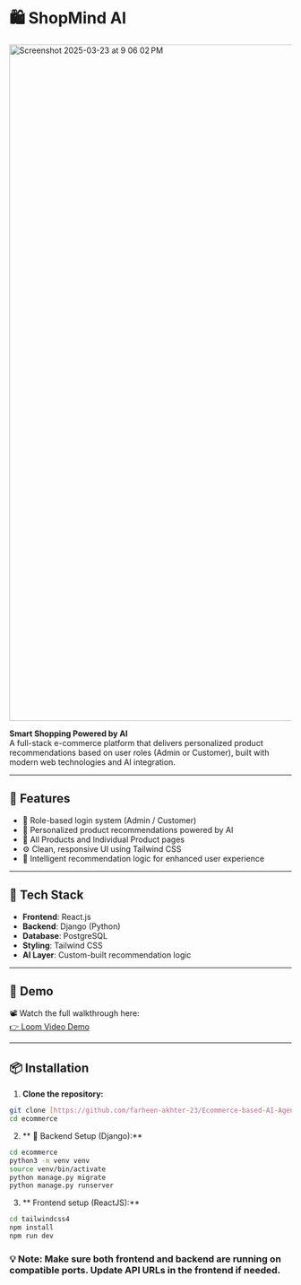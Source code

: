  # 🛍️ ShopMind AI
 
<img width="1207" alt="Screenshot 2025-03-23 at 9 06 02 PM" src="https://github.com/user-attachments/assets/a1a2d9e0-5436-4b5a-b8fe-38bbc7a7fcd9" />

**Smart Shopping Powered by AI**  
A full-stack e-commerce platform that delivers personalized product recommendations based on user roles (Admin or Customer), built with modern web technologies and AI integration.

---

## 🚀 Features

- 🔐 Role-based login system (Admin / Customer)
- 🎯 Personalized product recommendations powered by AI
- 🛒 All Products and Individual Product pages
- ⚙️ Clean, responsive UI using Tailwind CSS
- 🧠 Intelligent recommendation logic for enhanced user experience

---

## 🧰 Tech Stack

- **Frontend**: React.js
- **Backend**: Django (Python)
- **Database**: PostgreSQL
- **Styling**: Tailwind CSS
- **AI Layer**: Custom-built recommendation logic

---

## 🎥 Demo

📽️ Watch the full walkthrough here:  
[👉 Loom Video Demo](https://www.loom.com/share/c4469687ad7c403b815d4469a6352058?sid=211f78ed-57d2-4984-be7b-ca648f0dde38)


---

## 📦 Installation

1. **Clone the repository:**

```bash
git clone [https://github.com/farheen-akhter-23/Ecommerce-based-AI-Agent.git]
cd ecommerce
```
2. ** 🧩 Backend Setup (Django):**
   


```bash
cd ecommerce
python3 -m venv venv
source venv/bin/activate
python manage.py migrate
python manage.py runserver
```
3. ** Frontend setup (ReactJS):**
   
``` bash
cd tailwindcss4
npm install
npm run dev
```
### 💡 Note: Make sure both frontend and backend are running on compatible ports. Update API URLs in the frontend if needed.


